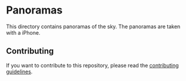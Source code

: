# Panoramas
This directory contains panoramas of the sky. The panoramas are taken with a iPhone.

## Contributing
If you want to contribute to this repository, please read the [contributing guidelines](https://github.com/lewisevans2007/OpenSky/blob/master/CONTRIBUTING.md).

